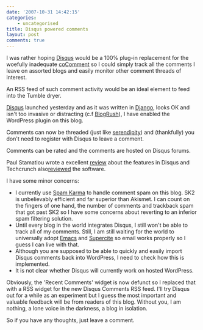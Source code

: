 ```yaml
---
date: '2007-10-31 14:42:15'
categories:
    - uncategorised
title: Disqus powered comments
layout: post
comments: true
---
```


I was rather hoping [Disqus](http://disqus.com) would be a 100% plug-in
replacement for the woefully inadequate
[coComment](http://cocomment.com/) so I could simply track all the
comments I leave on assorted blogs and easily monitor other comment
threads of interest.

An RSS feed of such comment activity would be an ideal element to feed
into the Tumble dryer.

[Disqus](http://www.disqus.com/) launched yesterday and as it was
written in
[Django](http://www.nbrightside.com/blog/2007/09/26/last-django-in-london/),
looks OK and isn't too invasive or distracting (c.f
[BlogRush](http://www.nbrightside.com/blog/2007/09/17/a-rush-of-blood/)),
I have enabled the WordPress plugin on this blog.

Comments can now be threaded (just like
[serendipity](http://www.s9y.org/)) and (thankfully) you don't need to
register with Disqus to leave a comment.

Comments can be rated and the comments are hosted on Disqus forums.

Paul Stamatiou wrote a excellent
[review](http://paulstamatiou.com/2007/10/30/disqus-officially-launches/)
about the features in Disqus and Techcrunch
also[reviewed](http://www.techcrunch.com/2007/10/30/disqus-joins-the-battle-for-your-blogs-comments/)
the software.

I have some minor concerns:

-   I currently use [Spam
    Karma](http://www.nbrightside.com/blog/2007/07/10/out-with-the-old-in-with-the-new/)
    to handle comment spam on this blog. SK2 is unbelievably efficient
    and far superior than Akismet. I can count on the fingers of one
    hand, the number of comments and trackback spam that got past SK2 so
    I have some concerns about reverting to an inferior spam filtering
    solution.
-   Until every blog in the world integrates Disqus, I still won't be
    able to track all of my comments. Still, I am still waiting for the
    world to universally adopt
    [Emacs](http://www.emacswiki.org/cgi-bin/wiki) and
    [Supercite](http://barry.warsaw.us/elisp/) so email works properly
    so I guess I can live with that.
-   Although you are supposed to be able to quickly and easily import
    Disqus comments back into WordPress, I need to check how this is
    implemented.
-   It is not clear whether Disqus will currently work on hosted
    WordPress.

Obviously, the 'Recent Comments' widget is now defunct so I replaced
that with a RSS widget for the new Disqus Comments RSS feed.
I'll try Disqus out for a while as an experiment but I guess the most
important and valuable feedback will be from readers of this blog.
Without you, I am nothing, a lone voice in the darkness, a blog in
isolation.

So if you have any thoughts, just leave a comment.
